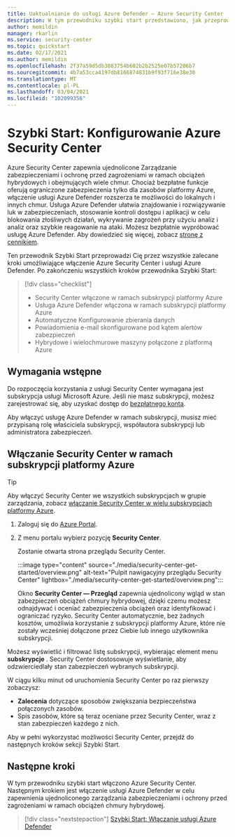 ```yaml
---
title: Uaktualnianie do usługi Azure Defender — Azure Security Center
description: W tym przewodniku szybki start przedstawiono, jak przeprowadzić uaktualnienie do usługi Azure Defender Security Center, aby uzyskać dodatkowe zabezpieczenia.
author: memildin
manager: rkarlin
ms.service: security-center
ms.topic: quickstart
ms.date: 02/17/2021
ms.author: memildin
ms.openlocfilehash: 2f37a59d5db3883754b602b2b2525e07b57206b7
ms.sourcegitcommit: 4b7a53cca4197db8166874831b9f93f716e38e30
ms.translationtype: MT
ms.contentlocale: pl-PL
ms.lasthandoff: 03/04/2021
ms.locfileid: "102099356"
---
```

# <a name="quickstart-set-up-azure-security-center"></a>Szybki Start: Konfigurowanie Azure Security Center

Azure Security Center zapewnia ujednolicone Zarządzanie zabezpieczeniami i ochronę przed zagrożeniami w ramach obciążeń hybrydowych i obejmujących wiele chmur. Chociaż bezpłatne funkcje oferują ograniczone zabezpieczenia tylko dla zasobów platformy Azure, włączenie usługi Azure Defender rozszerza te możliwości do lokalnych i innych chmur. Usługa Azure Defender ułatwia znajdowanie i rozwiązywanie luk w zabezpieczeniach, stosowanie kontroli dostępu i aplikacji w celu blokowania złośliwych działań, wykrywanie zagrożeń przy użyciu analiz i analiz oraz szybkie reagowanie na ataki. Możesz bezpłatnie wypróbować usługę Azure Defender. Aby dowiedzieć się więcej, zobacz [stronę z cennikiem](https://azure.microsoft.com/pricing/details/security-center/).

Ten przewodnik Szybki Start przeprowadzi Cię przez wszystkie zalecane kroki umożliwiające włączenie Azure Security Center i usługi Azure Defender. Po zakończeniu wszystkich kroków przewodnika Szybki Start:

> [!div class="checklist"]
> * Security Center włączone w ramach subskrypcji platformy Azure
> * Usługa Azure Defender włączona w ramach subskrypcji platformy Azure
> * Automatyczne Konfigurowanie zbierania danych
> * Powiadomienia e-mail skonfigurowane pod kątem alertów zabezpieczeń
> * Hybrydowe i wielochmurowe maszyny połączone z platformą Azure

## <a name="prerequisites"></a>Wymagania wstępne
Do rozpoczęcia korzystania z usługi Security Center wymagana jest subskrypcja usługi Microsoft Azure. Jeśli nie masz subskrypcji, możesz zarejestrować się, aby uzyskać dostęp do [bezpłatnego konta](https://azure.microsoft.com/pricing/free-trial/).

Aby włączyć usługę Azure Defender w ramach subskrypcji, musisz mieć przypisaną rolę właściciela subskrypcji, współautora subskrypcji lub administratora zabezpieczeń.

## <a name="enable-security-center-on-your-azure-subscription"></a>Włączanie Security Center w ramach subskrypcji platformy Azure

> [!TIP]
> Aby włączyć Security Center we wszystkich subskrypcjach w grupie zarządzania, zobacz [włączanie Security Center w wielu subskrypcjach platformy Azure](onboard-management-group.md).

1. Zaloguj się do [Azure Portal](https://azure.microsoft.com/features/azure-portal/).

1. Z menu portalu wybierz pozycję **Security Center**. 

    Zostanie otwarta strona przeglądu Security Center.

    :::image type="content" source="./media/security-center-get-started/overview.png" alt-text="Pulpit nawigacyjny przeglądu Security Center" lightbox="./media/security-center-get-started/overview.png":::

    Okno **Security Center — Przegląd** zapewnia ujednolicony wgląd w stan zabezpieczeń obciążeń chmury hybrydowej, dzięki czemu możesz odnajdywać i oceniać zabezpieczenia obciążeń oraz identyfikować i ograniczać ryzyko. Security Center automatycznie, bez żadnych kosztów, umożliwia korzystanie z subskrypcji platformy Azure, które nie zostały wcześniej dołączone przez Ciebie lub innego użytkownika subskrypcji.

Możesz wyświetlić i filtrować listę subskrypcji, wybierając element menu **subskrypcje** . Security Center dostosowuje wyświetlanie, aby odzwierciedlały stan zabezpieczeń wybranych subskrypcji. 

W ciągu kilku minut od uruchomienia Security Center po raz pierwszy zobaczysz:

- **Zalecenia** dotyczące sposobów zwiększania bezpieczeństwa połączonych zasobów.
- Spis zasobów, które są teraz oceniane przez Security Center, wraz z stan zabezpieczeń każdego z nich.

Aby w pełni wykorzystać możliwości Security Center, przejdź do następnych kroków sekcji Szybki Start.



## <a name="next-steps"></a>Następne kroki
W tym przewodniku szybki start włączono Azure Security Center. Następnym krokiem jest włączenie usługi Azure Defender w celu zapewnienia ujednoliconego zarządzania zabezpieczeniami i ochrony przed zagrożeniami w ramach obciążeń chmury hybrydowej.

> [!div class="nextstepaction"]
> [Szybki Start: Włączanie usługi Azure Defender](enable-azure-defender.md)